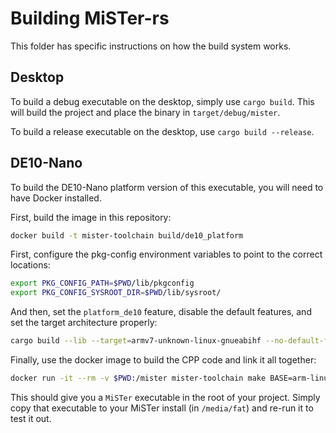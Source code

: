 # Building MiSTer-rs
This folder has specific instructions on how the build system works.

## Desktop
To build a debug executable on the desktop, simply use `cargo build`.
This will build the project and place the binary in `target/debug/mister`.

To build a release executable on the desktop, use `cargo build --release`.

## DE10-Nano
To build the DE10-Nano platform version of this executable, you will need to have Docker installed.

First, build the image in this repository:

```bash
docker build -t mister-toolchain build/de10_platform
```

First, configure the pkg-config environment variables to point to the correct locations:

```bash
export PKG_CONFIG_PATH=$PWD/lib/pkgconfig
export PKG_CONFIG_SYSROOT_DIR=$PWD/lib/sysroot/
```

And then, set the `platform_de10` feature, disable the default features, and set the target architecture properly:

```bash
cargo build --lib --target=armv7-unknown-linux-gnueabihf --no-default-features --features=platform_de10 --release
```

Finally, use the docker image to build the CPP code and link it all together:

```bash
docker run -it --rm -v $PWD:/mister mister-toolchain make BASE=arm-linux-gnueabihf
```

This should give you a `MiSTer` executable in the root of your project.
Simply copy that executable to your MiSTer install (in `/media/fat`) and re-run it to test it out.
